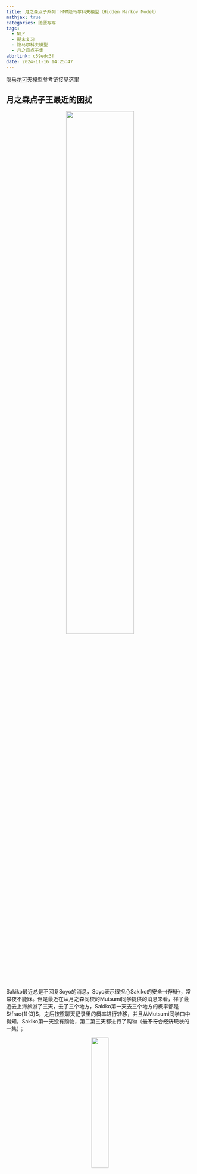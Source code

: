 ```yaml
---
title: 月之森点子系列：HMM隐马尔科夫模型（Hidden Markov Model）
mathjax: true
categories: 随便写写
tags:
  - NLP
  - 期末复习
  - 隐马尔科夫模型
  - 月之森点子集
abbrlink: c59edc3f
date: 2024-11-16 14:25:47
---
```

[隐马尔可夫模型](https://zh.wikipedia.org/wiki/%E9%9A%90%E9%A9%AC%E5%B0%94%E5%8F%AF%E5%A4%AB%E6%A8%A1%E5%9E%8B)参考链接见这里

## 月之森点子王最近的困扰

<center>
<img src="/pics/sakikiki.png" width="60%">
</center>

Sakiko最近总是不回复Soyo的消息，Soyo表示很担心Sakiko的安全~~（存疑）~~，常常夜不能寐。但是最近在从月之森同校的Mutsumi同学提供的消息来看，祥子最近去上海旅游了三天，去了三个地方，Sakiko第一天去三个地方的概率都是$\frac{1}{3}$，之后按照聊天记录里的概率进行转移，并且从Mutsumi同学口中得知，Sakiko第一天没有购物，第二第三天都进行了购物（~~最不符合经济现状的一集~~）；

<center>
<img src="/pics/1731764039925.png" width="30%">
</center>

看到Sakiko聊天记录的Soyo~~（蓑鱿~~即刻激发出了惊人的数学天赋，点子计从心来，她想起了她小学就学过的隐马尔可夫模型（HMM 非常适合解决~~追踪~~Sakiko三天的行踪🤩🤩🤩

Soyo不亏是月之森点子王，HMM确实很适合研究这种马尔科夫过程的隐状态预测。

## 什么是隐马尔科夫模型

隐马尔可夫模型（英语：Hidden Markov Model；缩写：HMM），或称作隐性马尔可夫模型，是统计模型，用来描述一个含有隐含未知参数的马尔可夫过程。其难点是从可观察的参数中确定该过程的隐含参数。然后利用这些参数来作进一步的分析。**在隐马尔可夫模型中，状态并不是直接可见的，但受状态影响的某些变量则是可见的。**

就像下图所展示的，隐马尔科夫模型的定义：

设$X_n,Y_n$为离散~~其实连续也行~~时间随机过程，$n\geq1$，则$(X_n,Y_N)$为隐马尔科夫模型的条件是：

- $X_n$是马尔科夫过程，其行为无法直接观测
- $P(Y_n|X_1=x_1,\dots X_n=x_n)=P(Y_n|X_n=x_n)$，人话就是$Y$当前的状态只取决于$X$当前的状态

<center>
<img src="/pics/1731740274318.png" width="60%">
</center>

上图展示了HMM的状态迁移，由图中所展示的$X(t)$仅和$X(t-1)$有关，而$X(t-1)$又和$X(t-2)$有关。每个$Y(t)$仅仅由$X(t)$决定。

假设我们观察到的结果为$Y$

$$
Y=y(0),y(1)\dots ,y(L-1)
$$

观察不到的隐藏状态为$X$

$$
X=x(0),x(1)\dots,x(L-1)
$$

长度都是$L$，那么马尔科夫链的概率可以表述为

$$
X=\sum_{X}P(Y|X)P(X)
$$

## 用HMM来做什么？

HMM有三个典型的问题：

- 预测（filter）：已知模型一系列特定输出序列求最后一个时刻的隐状态概率分布，也就是求：

  $$
  P(x(t)|y(1),y(2)\dots ,y(t))
  $$
- 平滑处理（smoothing）：已知模型某一特定显状态输出序列，求中间某时刻隐状态的概率分布：

  $$
  P(x(k)|y(1),y(2)\dots ,y(t))\quad where\quad k\in (1,t)
  $$
- 解码（most likely explaination）：已知模型参数，寻找最可能的能产生某一特定输出序列的隐状态序列，即求：

  $$
  P([x(1)\dots x(t)]|[y(1)\dots y(t)])
  $$

## 破解Sakiko行踪问题！

在祥子的行踪问题中，祥子每天所在的位置就是隐状态，因为Soyo没有办法给Sakiko安装GPS定位，但是祥子购物与否便是可以通过睦头人口中得知的可观察状态：

$$
A=\left[
    \begin{matrix}
    0.80&0.05&0.15\\
    0.10&0.60&0.30\\
    0.10&0.40&0.50\\
    \end{matrix}
\right]
$$

由这个隐状态决定的显性概率我们也可以用一个矩阵$B$表示：

$$
B=\left[
\begin{matrix}
0.1&0.8&0.3\\
0.9&0.2&0.7\\
\end{matrix}
\right]
$$

有了这样的两个矩阵$A,B$。Soyo就成功建立起来了祥子的行踪追踪模型。

> 首先是预测filter

预测是HMM最简单的一招，比如我们需要预测祥子接下来连续10天购物的概率如何预测？

$$
P(V^{1:T})=P(V^1=2,V^2=2\dots,V^{10}=2|A,B,S_0)
$$

这$S_0$表示的是最开始Sakiko到三地概率相等的初始状态。这个概率计算的难点主要是在于虽然已知HMM的转换概率，但是我们无法确认隐状态的序列。直觉上我们只需要遍历所有可能的状态即可，例如我们假设一个隐状态前5次祥子到达的都是欢乐谷，后五次都是在外滩：

$$
w_r|_{given}=\{w_r^1=1,w_r^2=1\dots w_r^{10}=3 \}
$$

于是我们可以计算这种隐状态序列下投出10个6的概率：

$$
P(V^{1:T}|w_r)=\prod_{i=1}^TP(v(t)|w_r{(t)})=\prod_{i=1}^Tb_{w(t)v(t)}
$$

然后把所有可能的概率累加即可：

$$
P(V^{1:T})=\sum P(V^{1:T}|w_r)
$$

嗯嗯，至此问题貌似已经解决了。换一种用递推思路解决的写法：

$$
\begin{align*}
P(V^{1:T})&=\sum_{w{(T)}}P(V^{1:T},w(T))\\
&=\sum_{w(T)}P(V^{1:T-1},V^T,w(T))\\
&=\sum_{w(T)}P(V^T|V^{1:T-1},w(T))\cdot P(V^{1:T-1},w(T))\\
&=\sum_{w(T)|w(T-1)}(P(V^T|w(T))\cdot\sum_{w(T-1)}P(w(T)|w(T-1))\cdot P(V^{1:T-1},w(T-1)) )\\
\end{align*}
$$

有了这个递推关系，我们便能从$T=1$开始一直推导出$P(V^{1:T})$的答案。

> 解码过程：Find the Most Likely Explaination

通俗来说：解码的过程就是在给出一串序列的情况下和已知HMM模型的情况下，找到最可能的隐性状态序列。

一个~~不恰当的~~比喻就是Sakiko接下来10天都有消费记录，那么Soyo需要估计祥子这十天去了哪里，这就是一个HMM的解码问题！

形式化的描述为下面的式子：

$$
\mathcal{MAX}_{w({1:T})}P(w(1:T),V^{1:T})
$$

根据逻辑链条：

$$
\begin{align*}
P(w(1:T),V^{1:T})&=P(V^T|w(T))\cdot P(w(T)|w(T-1))\cdot P(V^{1:T-1},w(1:T-1))
\end{align*}
$$

我们从$T=1$开始前向推导便可以得到这个概率的值；相对的我们可以使用一种后向追踪法求解出能使这个$P(w(1:T),V^{1:T})$概率最大的隐状态链条$w(1:T)$，最典型的实现是一种基于动态规划的维特比算法（$\mathcal{Viterbi\quad Algorithm}$）【更多详细的知识补充见附录部分】

为了介绍维特比算法，我们需要将这个HMM的解码问题转化为一个最佳路径选择的问题：

$$
state\_gragh(HMM)=\left[
\begin{matrix}
1&2&\dots&T\\
\dots&\dots&\dots&\dots\\
\dots&\dots&\dots&\dots\\
q^1_{N}&q^2_{N}&\dots&q^T_{N}\\
\end{matrix}
\right]
$$

我们将原本HMM的状态转移过程使用上述矩阵描述的从左向右选择的一幅图来看待，为此我们还需要定义几个符号:

- $a_{i,j}$表示$A$矩阵的第$i$行第$j$列的值，表示从隐状态$i$切换到$j$的概率。
- $b_{j}(V^T)$表示第$j$个隐状态表现显状态为$V^T$的概率。
- $\delta_t(i)$表示第$t$个位置上的隐状态是$i$，其他位置概率任选的最大概率。

$$
\begin{align*}
\delta_{t}(i)&=max_{}P(V^1,V^2,\dots,V^i, w(1),w(2)\dots,w(t)=i)\\
\delta_{t+1}(j)&=\max_{1\leq i\leq N}(\delta_t(i)a_{i,j})b_j(V^{T+1})
\end{align*}
$$

- $\phi_{t+1}(j)$表示当前隐状态为$j$时上一个时刻最有可能的隐状态的值。

$$
\phi_{t+1}(j)=argmax_{1\leq i<N}\delta_t(i)a_{i,j}
$$

给出上述定义之后，我们的维特比算法已经呼之欲出力！其实维特比算法就是一种动态规划的原理，我们要求的其实就是首先取$t=T$，然后目标是$argmax_{j\in w}\delta_{t}(j)$，为此我们需要利用上述的递推关系式，根据$t=T-1$的$\delta_t$来计算，一直回退到$t=0$，将一路上确定的下标拼接在一起即可解码出最大概率隐状态链条。

至此Sakiko的行踪已经被蓑鱿彻底掌握！

---

素食剪切线

---

### 月之森点子王 `蓑鱿`的一些反思

我们都知道月之森点子王是不会满足于已有的知识的，他开始反思总结这次的方法，这次的隐马尔可夫模型存在很多显然的缺点：

- 我们需要事先知道Sakiko的所有目的地，并且只适用于静态策略，也就是转移状态是一个固定矩阵
- 马尔科夫过程的限制，使得我们当前隐状态只由前一次的状态直接决定，这从根本上限制了HMM难以处理复杂任务（~~点子王Soyo当然知道RNN可以解决这种缺点,所以下一篇文章就决定讲讲RNN~~

假设下次木子米拒绝告诉Soyo祥子的目的地那么强如soyo也只能束手无策。这次姑且以蓑鱿的胜利告终。

---

<center>
<img src="/pics/1731777488892.png" width="55%">
</center>
